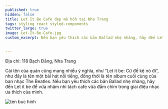 ```yaml
---
published: true
hidden: false
title: Let It Be Cafe đẹp mê hồn tại Nha Trang
tags: styling react styled-components
twitter_large: true
image: Let-It-Be-Cafe.jpg
custom_excerpt: Nếu bạn yêu thích các bản Ballad nhẹ nhàng, hãy đến Let it be để vừa nhâm nhi tách cafe vừa đắm chìm trong giai điệu nhạc ưa thích của mình.
 

---
```


Địa chỉ: 118 Bạch Đằng, Nha Trang

Cái tên của quán cũng mang nhiều ý nghĩa, như “Let it be: Cứ để kệ nó đi”, như đây là tên một bài hát nổi tiếng, đồng thời là tên album cuối cùng của ban nhạc The Beatles. Nếu bạn yêu thích các bản Ballad nhẹ nhàng, hãy đến Let it be để vừa nhâm nhi tách cafe vừa đắm chìm trong giai điệu nhạc ưa thích của mình.

![ten buc hinh](https://www.yong.vn/Content/images/travels/cafe-let-it-be-nha-trang.jpg "ten buc hinh")






